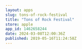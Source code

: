 ```yaml
---
layout: apps
slug: tons-of-rock-festival
title: "Tons of Rock Festival"
store: apple
app_id: 1462658244
date: 2024-03-08T12:00:36Z
published: 2019-05-16T11:24:58Z
---
```

